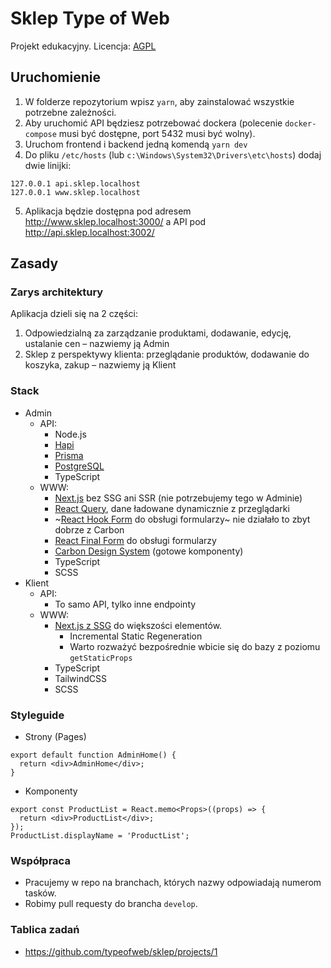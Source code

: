 # Sklep Type of Web

Projekt edukacyjny. Licencja: [AGPL](./LICENSE)

## Uruchomienie

1. W folderze repozytorium wpisz `yarn`, aby zainstalować wszystkie potrzebne zależności.
2. Aby uruchomić API będziesz potrzebować dockera (polecenie `docker-compose` musi być dostępne, port 5432 musi być wolny).
3. Uruchom frontend i backend jedną komendą `yarn dev`
4. Do pliku `/etc/hosts` (lub `c:\Windows\System32\Drivers\etc\hosts`) dodaj dwie linijki:

```
127.0.0.1 api.sklep.localhost
127.0.0.1 www.sklep.localhost
```

5. Aplikacja będzie dostępna pod adresem http://www.sklep.localhost:3000/ a API pod http://api.sklep.localhost:3002/

## Zasady

### Zarys architektury

Aplikacja dzieli się na 2 części:

1. Odpowiedzialną za zarządzanie produktami, dodawanie, edycję, ustalanie cen – nazwiemy ją Admin
2. Sklep z perspektywy klienta: przeglądanie produktów, dodawanie do koszyka, zakup – nazwiemy ją Klient

### Stack

- Admin
  - API:
    - Node.js
    - [Hapi](https://hapi.dev)
    - [Prisma](https://www.prisma.io/docs/getting-started/quickstart)
    - [PostgreSQL](https://www.postgresql.org/)
    - TypeScript
  - WWW:
    - [Next.js](https://nextjs.org) bez SSG ani SSR (nie potrzebujemy tego w Adminie)
    - [React Query](https://react-query.tanstack.com/docs/overview), dane ładowane dynamicznie z przeglądarki
    - ~[React Hook Form](https://react-hook-form.com) do obsługi formularzy~ nie działało to zbyt dobrze z Carbon
    - [React Final Form](https://final-form.org/react) do obsługi formularzy
    - [Carbon Design System](https://www.carbondesignsystem.com/components/overview) (gotowe komponenty)
    - TypeScript
    - SCSS
- Klient
  - API:
    - To samo API, tylko inne endpointy
  - WWW:
    - [Next.js z SSG](https://nextjs.org/docs/basic-features/data-fetching) do większości elementów.
      - Incremental Static Regeneration
      - Warto rozważyć bezpośrednie wbicie się do bazy z poziomu `getStaticProps`
    - TypeScript
    - TailwindCSS
    - SCSS

### Styleguide

- Strony (Pages)

```tsx
export default function AdminHome() {
  return <div>AdminHome</div>;
}
```

- Komponenty

```tsx
export const ProductList = React.memo<Props>((props) => {
  return <div>ProductList</div>;
});
ProductList.displayName = 'ProductList';
```

### Współpraca

- Pracujemy w repo na branchach, których nazwy odpowiadają numerom tasków.
- Robimy pull requesty do brancha `develop`.

### Tablica zadań

- <https://github.com/typeofweb/sklep/projects/1>
